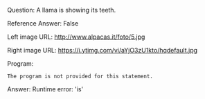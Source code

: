 Question: A llama is showing its teeth.

Reference Answer: False

Left image URL: http://www.alpacas.it/foto/5.jpg

Right image URL: https://i.ytimg.com/vi/aYjO3zU1kto/hqdefault.jpg

Program:

```
The program is not provided for this statement.
```
Answer: Runtime error: 'is'

